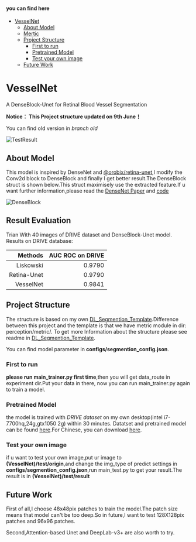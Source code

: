 #### you can find here

- [VesselNet](#VesselNet!)
    - [About Model](#About-Model)
    - [Mertic](#Mertic)
    - [Project Structure](#Project-Structure)
        - [First to run](#First-to-run)
        - [Pretrained Model](#Pretrained-Model)
        - [Test your own image](#Test-your-own-image)
    - [Future Work](#Future-Work)
        

# VesselNet
A DenseBlock-Unet for Retinal Blood Vessel Segmentation

**Notice： This Project structure updated on 9th June！**

You can find old version in *branch old*

![TestResult](https://i.imgur.com/pPMANyZ.jpg)


## About Model
This model is inspired by DenseNet and [@orobix/retina-unet][5],I modify the Conv2d block to DenseBlock and finally I get better result.The DenseBlock struct is shown below.This struct maximisely use the extracted feature.If u want further information,please read the [DenseNet Paper][3] and [code][4]

![DenseBlock](https://i.imgur.com/E2fDtOm.png)


## Result Evaluation
Trian With 40 images of DRIVE dataset and DenseBlock-Unet model.
Results on DRIVE database:

|Methods|AUC ROC on DRIVE|
|-:|-:|
|Liskowski|0.9790|
|Retina-Unet|0.9790|
|VesselNet|0.9841|

## Project Structure
The structure is based on my own [DL_Segmention_Template][1].Difference between this project and the template is that we have metric module in dir: perception/metric/. To get more Information about the structure please see readme in [DL_Segmention_Template][1].

You can find model parameter in **configs/segmention_config.json**.

### First to run
**please run main_trainer.py first time**,then you will get data_route in experiment dir.Put your data in there, now you can run main_trainer.py again to train a model. 

### Pretrained Model
the model is trained with *DRIVE dataset* on my own desktop(intel i7-7700hq,24g,gtx1050 2g) within 30 minutes.
Datatset and pretrained model can be found [here][2].For Chinese, you can download [here][6].

### Test your own image
if u want to test your own image,put ur image to **(VesselNet)/test/origin**,and change the img_type of predict settings in **configs/segmention_config.json**,run main_test.py to get your result.The result is in **(VesselNet)/test/result**

## Future Work
First of all,I choose 48x48pix patches to train the model.The patch size means that model can't be too deep.So in future,I want to test 128X128pix patches and 96x96 patches.

Second,Attention-based Unet and DeepLab-v3+ are also worth to try.

[1]: https://github.com/DeepTrial/DL_Segmention_Template
[2]: https://drive.google.com/open?id=1MD79lK0YcsCzpj72XpVZZ6XGz2C0O7AH
[3]: https://arxiv.org/pdf/1608.06993.pdf
[4]: https://github.com/liuzhuang13/DenseNet 
[5]: https://github.com/orobix/retina-unet
[6]: https://pan.baidu.com/s/1oIIZ2CuIGUswZXJ3o_qplA



